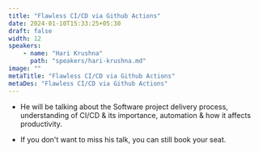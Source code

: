 ```yaml
---
title: "Flawless CI/CD via Github Actions"
date: 2024-01-10T15:33:25+05:30
draft: false
width: 12
speakers:
    - name: "Hari Krushna"
      path: "speakers/hari-krushna.md"
image: ""
metaTitle: "Flawless CI/CD via Github Actions"
metaDes: "Flawless CI/CD via Github Actions"
---
```


- He will be talking about the Software project delivery process, understanding of 
  CI/CD & its importance, automation & how it affects productivity. 

- If you don't want to miss his talk, you can still book your seat.
